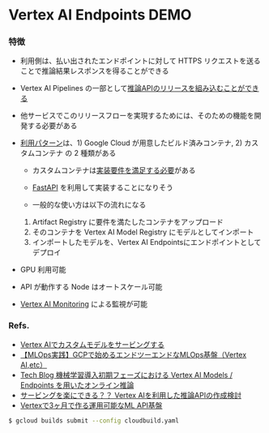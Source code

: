 

# Vertex AI Endpoints DEMO

### 特徴

- 利用側は、払い出されたエンドポイントに対して HTTPS リクエストを送ることで推論結果レスポンスを得ることができる
- Vertex AI Pipelines の一部として[推論APIのリリースを組み込むことができる](https://cloud.google.com/python/docs/reference/aiplatform/latest/index.html)

- 他サービスでこのリリースフローを実現するためには、そのための機能を開発する必要がある

- [利用パターン](https://cloud.google.com/vertex-ai/docs/model-registry/import-model#container-type)は、1) Google Cloud が用意したビルド済みコンテナ, 2) カスタムコンテナ の 2 種類がある

  - カスタムコンテナは[実装要件を満足する必要](https://cloud.google.com/vertex-ai/docs/predictions/custom-container-requirements)がある

  - [FastAPI](https://fastapi.tiangolo.com/ja/) を利用して実装することになりそう

  - 一般的な使い方は以下の流れになる

  1. Artifact Registry に要件を満たしたコンテナをアップロード
  2. そのコンテナを Vertex AI Model Registry にモデルとしてインポート
  3. インポートしたモデルを、Vertex AI Endpointsにエンドポイントとしてデプロイ

- GPU 利用可能
- API が動作する Node はオートスケール可能
- [Vertex AI Monitoring](https://cloud.google.com/vertex-ai/docs/model-monitoring/overview?hl=ja) による監視が可能

### Refs.

- [Vertex AIでカスタムモデルをサービングする](https://zenn.dev/dhirooka/articles/5e53361fb08f9e#エンドポイントの作成とモデルのデプロイ)
- [【MLOps実践】GCPで始めるエンドツーエンドなMLOps基盤（Vertex AI,etc）](https://qiita.com/nokoxxx1212/items/1c55261f08ce7e95b255)
- [Tech Blog 機械学習導入初期フェーズにおける Vertex AI Models / Endpoints を用いたオンライン推論](https://anymindgroup.com/ja/tech-blog/online-inference-using-vertex-ai/)
- [サービングを楽にできる？？ Vertex AIを利用した推論APIの作成検討](https://qiita.com/okmtz/items/f8bf3725eeb0c83f9ffa)
- [Vertexで3ヶ月で作る運用可能なML API基盤](https://caddi.tech/archives/4123)



```sh
$ gcloud builds submit --config cloudbuild.yaml
```